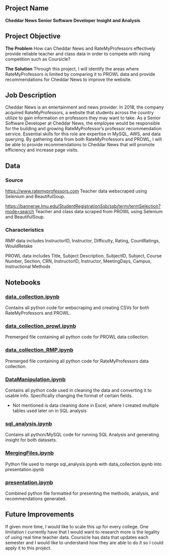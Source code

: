 ## Project Name
**Cheddar News Senior Software Developer**
**Insight and Analysis**

## Project Objective
**The Problem**
How can Cheddar News and RateMyProfessors effectively provide reliable teacher and class data in order to compete with rising competition such as Coursicle?

**The Solution**
Through this project, I will identify the areas where RateMyProfessors is limited by comparing it to PROWL data and provide recommendations for Cheddar News to improve the website. 

## Job Description
Cheddar News is an entertainment and news provider. In 2018, the company acquired RateMyProfessors, a website that students across the country utilize to gain information on professors they may want to take. As a Senior Software Developer at Cheddar News, the employee would be responsible for the building and growing RateMyProfessor’s professor recommendation service. Essential skills for this role are expertise in MySQL, AWS, and data querying. By gathering data from both RateMyProfessors and PROWL, I will be able to provide recommendations to Cheddar News that will promote efficiency and increase page visits.

## Data
### Source
https://www.ratemyprofessors.com
Teacher data webscraped using Selenium and BeautifulSoup.

https://bannerxe.lmu.edu/StudentRegistrationSsb/ssb/term/termSelection?mode=search
Teacher and class data scraped from PROWL using Selenium and BeautifulSoup.

### Characteristics
RMP data includes InstructorID, Instructor, Difficulty, Rating, CountRatings, WouldRetake

PROWL data includes Title, Subject Description, SubjectID, Subject, Course Number, Section, CRN, InstructorID, Instructor, MeetingDays, Campus, Instructional Methods

## Notebooks
### [data_collection.ipynb](DataCollection/data_collection.ipynb)
Contains all python code for webscraping and creating CSVs for both RateMyProfessors and PROWL. 

### [data_collection_prowl.ipynb](DataCollection/data_collection_prowl.ipynb)
Premerged file containing all python code for PROWL data collection.

### [data_collection_RMP.ipynb](DataCollection/data_collection_RMP.ipynb)
Premerged file containing all python code for RateMyProfessors data collection.

### [DataManipulation.ipynb](DataCleaning/DataManipulation.ipynb)
Contains all python code used in cleaning the data and converting it to usable info. Specifically changing the format of certain fields. 

- Not mentioned is data cleaning done in Excel, where I created multiple tables used later on in SQL analysis

### [sql_analysis.ipynb](SQLAnalysis/sql_analysis)
Contains all python/MySQL code for running SQL Analysis and generating insight for both datasets.

### [MergingFiles.ipynb](Presentation/MergingFiles.ipynb)
Python file used to merge sql_analysis.ipynb with data_collection.ipynb into presentation.ipynb

### [presentation.ipynb](Presentation/presentation.ipynb)
Combined python file formatted for presenting the methods, analysis, and recommendations generated.

## Future Improvements
If given more time, I would like to scale this up for every college. One limitation I currently have that I would want to research more is the legality of using real time teacher data. Coursicle has data that updates each semester and I would like to understand how they are able to do it so I could apply it to this project.
